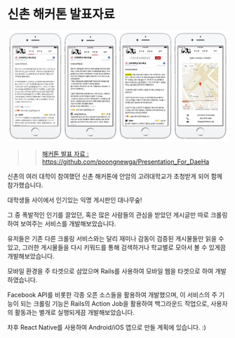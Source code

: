 # 신촌 해커톤 발표자료

![dae-ha](./daeha_img.png)

>> [ 해커톤 발표 자료 : https://github.com/poongnewga/Presentation_For_DaeHa ](https://github.com/poongnewga/Presentation_For_DaeHa)

신촌의 여러 대학이 참여했던 신촌 해커톤에 안암의 고려대학교가 초청받게 되어 함께 참가했습니다.


대학생들 사이에서 인기있는 익명 게시판인 대나무숲!


그 중 폭발적인 인기를 끌었던, 혹은 많은 사람들의 관심을 받았던 게시글만 따로 크롤링하여 보여주는 서비스를 개발해보았습니다.


유저들은 기존 다른 크롤링 서비스와는 달리 재미나 감동이 검증된 게시물들만 읽을 수 있고, 그러한 게시물들을 다시 키워드를 통해 검색하거나 학교별로 모아서 볼 수 있게끔 개발해보았습니다.


모바일 환경을 주 타겟으로 삼았으며 Rails를 사용하여 모바일 웹을 타겟으로 하여 개발하였습니다.


Facebook API를 비롯한 각종 오픈 소스들을 활용하여 개발했으며, 이 서비스의 주 기능이 되는 크롤링 기능은 Rails의 Action Job을 활용하여 백그라운드 작업으로, 사용자의 활동과는 별개로 실행되게끔 개발해보았습니다.


차후 React Native를 사용하여 Android/iOS 앱으로 만들 계획에 있습니다. :)
